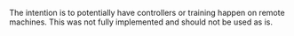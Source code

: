 The intention is to potentially have controllers or training happen on remote machines. This was not fully 
implemented and should not be used as is.